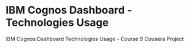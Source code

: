 # IBM Cognos Dashboard - Technologies Usage
IBM Cognos Dashboard Technologies Usage - Course 9 Cousera Project
